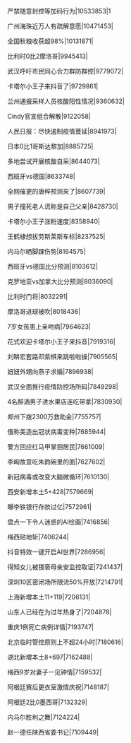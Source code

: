 严禁随意封控等加码行为|10533853|1

广州海珠近万人有疏解意愿|10471453|

全国秋粮收获超98%|10131871|

比利时0比2摩洛哥|9945413|

武汉呼吁市民同心合力群防群控|9779072|

卡塔尔小王子来抖音了|9729861|

兰州通报采样人员核酸阳性情况|9360632|

Cindy官宣组合解散|9122058|

人民日报：尽快遏制疫情蔓延|8941973|

日本0比1哥斯达黎加|8885725|

多地尝试开展核酸自采|8644073|

西班牙vs德国|8633748|

全网催更的唐梓预测来了|8607739|

男子撞死老人谎称是自己父亲|8428730|

卡塔尔小王子涨粉速度|8358940|

王鹤棣想拔劳斯莱斯车标|8237525|

内马尔晒脚踝伤势|8164575|

西班牙vs德国比分预测|8103612|

克罗地亚vs加拿大比分预测|8036090|

比利时门将|8032291|

摩洛哥进球被吹|8018436|

7岁女孩患上亲吻病|7964623|

花式欢迎卡塔尔小王子来抖音|7919316|

刘畊宏套路邓紫棋来跳啦啦操|7905565|

妞妞外甥向燕子求婚|7896938|

武汉全面推行疫情防控场所码|7849298|

4名醉酒男子进水果店连吃带拿|7830930|

郑州下拨2300万救助金|7755757|

俄称美造出冠状病毒变种|7685944|

警方回应红马甲掌掴居民|7661009|

李峋故意吃朱韵碗里的面|7627602|

新冠病毒或改变大脑微循环|7610130|

西安新增本土5+428|7579669|

曝李铁银行存款过亿|7572961|

盘点一下令人迷惑的AI绘画|7416856|

梅西贴地斩|7406244|

抖音特效一键开启AI世界|7286956|

得知女儿被猥亵母亲安监控取证|7241437|

深圳10区密闭场所限流50%开放|7214791|

上海新增本土11+119|7206131|

山东人已经在为过年热身了|7204878|

重庆1例死亡病例详情|7193747|

北京临时管控原则上不超24小时|7180616|

湖北新增本土8+697|7162488|

梅西9岁对妻子一见钟情|7159532|

阿根廷赛后更衣室激情庆祝|7148187|

阿根廷2比0墨西哥|7132329|

内马尔胜利之舞|7124224|

赵一德任陕西省委书记|7109449|

